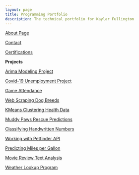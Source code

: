 ```yaml
---
layout: page
title: Programming Portfolio
description: The technical portfolio for Kaylar Fullington
---
```


[About Page](pages/about.md)

[Contact](pages/contact.md)

[Certifications](pages/certifications.md)

<!-- [Projects](pages/projects.md) -->

**Projects**

[Arima Modeling Project](pages/arima_modeling.md)

[Covid-19 Unemployment Project](pages/covid_unemployment.md)

[Game Attendance](pages/dodgers_attendance.md)

[Web Scraping Dog Breeds](pages/dog_breed_scraping.md)

[KMeans Clustering Health Data](pages/kmeans_health.md)

[Muddy Paws Rescue Predictions](pages/muddy_paws.md)

[Classifying Handwritten Numbers](pages/number_image_class.md)

[Working with Petfinder API](pages/petfinder_api.md)

[Predicting Miles per Gallon](pages/predicting_mpg.md)

[Movie Review Text Analysis](pages/text_analysis_movie_reviews.md)

[Weather Lookup Program](pages/weather_lookup.md)